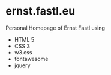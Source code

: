 # ernst.fastl.eu

Personal Homepage of Ernst Fastl using
* HTML 5
* CSS 3
* w3.css
* fontawesome
* jquery
